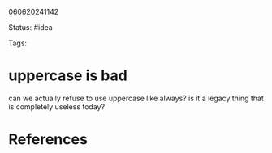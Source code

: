 060620241142

Status: #idea

Tags:

# uppercase is bad

can we actually refuse to use uppercase like always? is it a legacy thing that is completely useless today?


# References